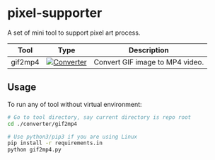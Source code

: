 # pixel-supporter
A set of mini tool to support pixel art process.

| Tool    | Type                                                         | Description                     |
| ------- | ------------------------------------------------------------ | ------------------------------- |
| gif2mp4 | [![Converter](https://img.shields.io/badge/-converter-E4405F?color=blue)](https://instagram.com/accodius) | Convert GIF image to MP4 video. |

## Usage
To run any of tool without virtual environment:
```bash
# Go to tool directory, say current directory is repo root
cd ./converter/gif2mp4

# Use python3/pip3 if you are using Linux
pip install -r requirements.in
python gif2mp4.py
```
